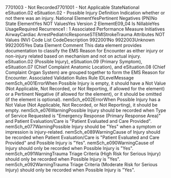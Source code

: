 

7701003 - Not Recorded7701001 - Not Applicable
StateNational
eSituation.02
eSituation.02 - Possible Injury
Definition
Indication whether or not there was an injury.
National ElementYesPertinent Negatives (PN)No
State ElementYes
NOT ValuesYes
Version 2 ElementE09_04
Is NillableYes
UsageRequired
Recurrence1 : 1
Associated Performance Measure Initiatives
AirwayCardiac ArrestPediatricResponseSTEMIStrokeTrauma
Attributes
NOT Values (NV)
Code List
CodeDescription
9922001No
9922003Unknown
9922005Yes
Data Element Comment
This data element provides documentation to classify the EMS Reason for Encounter as either injury or non-injury related
based on mechanism and not on actual injury. eSituation.02 (Possible Injury), eSituation.09 (Primary Symptom), eSituation.07
(Chief Complaint Anatomic Location), and eSituation.08 (Chief Complaint Organ System) are grouped together to form the
EMS Reason for Encounter.
Associated Validation Rules
Rule IDLevelMessage
nemSch_e001ErrorWhen Possible Injury is empty, it should have a Not Value (Not Applicable, Not Recorded, or Not
Reporting, if allowed for the element) or a Pertinent Negative (if allowed for the element), or it
should be omitted (if the element is optional).
nemSch_e002ErrorWhen Possible Injury has a Not Value (Not Applicable, Not Recorded, or Not Reporting), it
should be empty.
nemSch_e076WarningPossible Injury should be recorded when Type of Service Requested is "Emergency Response
(Primary Response Area)" and Patient Evaluation/Care is "Patient Evaluated and Care
Provided".
nemSch_e077WarningPossible Injury should be "Yes" when a symptom or impression is injury-related.
nemSch_e089WarningCause of Injury should be recorded when Patient Evaluation/Care is "Patient Evaluated and
Care Provided" and Possible Injury is "Yes".
nemSch_e090WarningCause of Injury should only be recorded when Possible Injury is "Yes".
nemSch_e091WarningTrauma Triage Criteria (High Risk for Serious Injury) should only be recorded when Possible
Injury is "Yes".
nemSch_e092WarningTrauma Triage Criteria (Moderate Risk for Serious Injury) should only be recorded when
Possible Injury is "Yes".